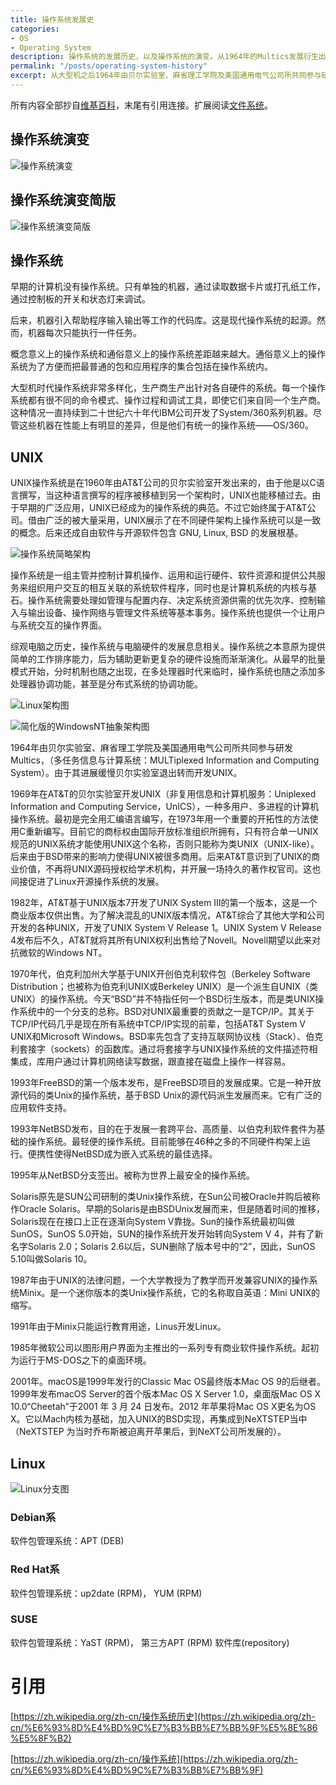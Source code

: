 ```yaml
---
title: 操作系统发展史
categories:
- OS
- Operating System
description: 操作系统的发展历史，以及操作系统的演变。从1964年的Multics发展衍生出现在众多的操作系统版本，比如Windows、Linux、Mac OSX等。
permalink: "/posts/operating-system-history"
excerpt: 从大型机之后1964年由贝尔实验室、麻省理工学院及美国通用电气公司所共同参与研发的Multics开始，历史上出现了UNIX、BSD、AIX、HP-UX、Solaris、Minix、Linux、Mac OSX、Windows等众多版本众多分支的操作系统。
---
```


所有内容全部抄自[维基百科](https://zh.wikipedia.org/)，末尾有引用连接。扩展阅读[文件系统](https://zh.wikipedia.org/zh-cn/%E6%96%87%E4%BB%B6%E7%B3%BB%E7%BB%9F)。

## 操作系统演变

![操作系统演变](/assets/images/operating-system-history/操作系统演变.svg)

## 操作系统演变简版

![操作系统演变简版](/assets/images/operating-system-history/操作系统演变简版.svg)

## 操作系统

早期的计算机没有操作系统。只有单独的机器，通过读取数据卡片或打孔纸工作，通过控制板的开关和状态灯来调试。

后来，机器引入帮助程序输入输出等工作的代码库。这是现代操作系统的起源。然而，机器每次只能执行一件任务。

概念意义上的操作系统和通俗意义上的操作系统差距越来越大。通俗意义上的操作系统为了方便而把最普通的包和应用程序的集合包括在操作系统内。

大型机时代操作系统非常多样化，生产商生产出针对各自硬件的系统。每一个操作系统都有很不同的命令模式、操作过程和调试工具，即使它们来自同一个生产商。这种情况一直持续到二十世纪六十年代IBM公司开发了System/360系列机器。尽管这些机器在性能上有明显的差异，但是他们有统一的操作系统——OS/360。

## UNIX

UNIX操作系统是在1960年由AT&T公司的贝尔实验室开发出来的，由于他是以C语言撰写，当这种语言撰写的程序被移植到另一个架构时，UNIX也能移植过去。由于早期的广泛应用，UNIX已经成为的操作系统的典范。不过它始终属于AT&T公司。借由广泛的被大量采用，UNIX展示了在不同硬件架构上操作系统可以是一致的概念。后来还成自由软件与开源软件包含 GNU, Linux, BSD 的发展根基。

![操作系统简略架构](/assets/images/operating-system-history/操作系统简略架构.svg)

操作系统是一组主管并控制计算机操作、运用和运行硬件、软件资源和提供公共服务来组织用户交互的相互关联的系统软件程序，同时也是计算机系统的内核与基石。操作系统需要处理如管理与配置内存、决定系统资源供需的优先次序、控制输入与输出设备、操作网络与管理文件系统等基本事务。操作系统也提供一个让用户与系统交互的操作界面。

综观电脑之历史，操作系统与电脑硬件的发展息息相关。操作系统之本意原为提供简单的工作排序能力，后为辅助更新更复杂的硬件设施而渐渐演化。从最早的批量模式开始，分时机制也随之出现，在多处理器时代来临时，操作系统也随之添加多处理器协调功能，甚至是分布式系统的协调功能。

![Linux架构图](/assets/images/operating-system-history/Linux架构图.jpg)

![简化版的WindowsNT抽象架构图](/assets/images/operating-system-history/简化版的WindowsNT抽象架构图.jpg)

1964年由贝尔实验室、麻省理工学院及美国通用电气公司所共同参与研发Multics，（多任务信息与计算系统：MULTiplexed Information and Computing System）。由于其进展缓慢贝尔实验室退出转而开发UNIX。

1969年在AT&T的贝尔实验室开发UNIX（非复用信息和计算机服务：Uniplexed Information and Computing Service，UnICS），一种多用户、多进程的计算机操作系统。最初是完全用汇编语言编写，在1973年用一个重要的开拓性的方法使用C重新编写。目前它的商标权由国际开放标准组织所拥有，只有符合单一UNIX规范的UNIX系统才能使用UNIX这个名称，否则只能称为类UNIX（UNIX-like）。后来由于BSD带来的影响力使得UNIX被很多商用。后来AT&T意识到了UNIX的商业价值，不再将UNIX源码授权给学术机构，并开展一场持久的著作权官司。这也间接促进了Linux开源操作系统的发展。

1982年，AT&T基于UNIX版本7开发了UNIX System Ⅲ的第一个版本，这是一个商业版本仅供出售。为了解决混乱的UNIX版本情况，AT&T综合了其他大学和公司开发的各种UNIX，开发了UNIX System V Release 1。UNIX System V Release 4发布后不久，AT&T就将其所有UNIX权利出售给了Novell。Novell期望以此来对抗微软的Windows NT。

1970年代，伯克利加州大学基于UNIX开创伯克利软件包（Berkeley Software Distribution；也被称为伯克利UNIX或Berkeley UNIX）是一个派生自UNIX（类UNIX）的操作系统。今天“BSD”并不特指任何一个BSD衍生版本，而是类UNIX操作系统中的一个分支的总称。BSD对UNIX最重要的贡献之一是TCP/IP。其关于TCP/IP代码几乎是现在所有系统中TCP/IP实现的前辈，包括AT&T System V UNIX和Microsoft Windows。BSD率先包含了支持互联网协议栈（Stack）、伯克利套接字（sockets）的函数库。通过将套接字与UNIX操作系统的文件描述符相集成，库用户通过计算机网络读写数据，跟直接在磁盘上操作一样容易。

1993年FreeBSD的第一个版本发布，是FreeBSD项目的发展成果。它是一种开放源代码的类Unix的操作系统，基于BSD Unix的源代码派生发展而来。它有广泛的应用软件支持。

1993年NetBSD发布，目的在于发展一套跨平台、高质量、以伯克利软件套件为基础的操作系统。最轻便的操作系统。目前能够在46种之多的不同硬件构架上运行。便携性使得NetBSD成为嵌入式系统的最佳选择。

1995年从NetBSD分支签出。被称为世界上最安全的操作系统。

Solaris原先是SUN公司研制的类Unix操作系统，在Sun公司被Oracle并购后被称作Oracle Solaris。早期的Solaris是由BSDUnix发展而来，但是随着时间的推移，Solaris现在在接口上正在逐渐向System V靠拢。Sun的操作系统最初叫做SunOS，SunOS 5.0开始，SUN的操作系统开发开始转向System V 4，并有了新名字Solaris 2.0；Solaris 2.6以后，SUN删除了版本号中的“2”，因此，SunOS 5.10叫做Solaris 10。

1987年由于UNIX的法律问题，一个大学教授为了教学而开发兼容UNIX的操作系统Minix。是一个迷你版本的类Unix操作系统，它的名称取自英语：Mini UNIX的缩写。

1991年由于Minix只能运行教育用途，Linus开发Linux。

1985年微软公司以图形用户界面为主推出的一系列专有商业软件操作系统。起初为运行于MS-DOS之下的桌面环境。

2001年。macOS是1999年发行的Classic Mac OS最终版本Mac OS 9的后继者。1999年发布macOS Server的首个版本Mac OS X Server 1.0，桌面版Mac OS X 10.0“Cheetah”于2001 年 3 月 24 日发布。2012 年苹果将Mac OS X更名为OS X。它以Mach内核为基础，加入UNIX的BSD实现，再集成到NeXTSTEP当中（NeXTSTEP 为当时乔布斯被迫离开苹果后，到NeXT公司所发展的）。

## Linux

![Linux分支图](/assets/images/operating-system-history/Linux分支图.jpg)

### Debian系

软件包管理系统：APT (DEB)

### Red Hat系

软件包管理系统：up2date (RPM)， YUM (RPM)

### SUSE

软件包管理系统：YaST (RPM)， 第三方APT (RPM) 软件库(repository)

# 引用

[https://zh.wikipedia.org/zh-cn/操作系统历史](https://zh.wikipedia.org/zh-cn/%E6%93%8D%E4%BD%9C%E7%B3%BB%E7%BB%9F%E5%8E%86%E5%8F%B2)

[https://zh.wikipedia.org/zh-cn/操作系统](https://zh.wikipedia.org/zh-cn/%E6%93%8D%E4%BD%9C%E7%B3%BB%E7%BB%9F)